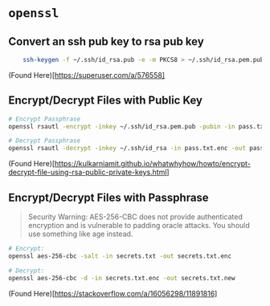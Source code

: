 # `openssl`

## Convert an ssh pub key to rsa pub key
```sh
	ssh-keygen -f ~/.ssh/id_rsa.pub -e -m PKCS8 > ~/.ssh/id_rsa.pem.pub
```
(Found Here)[https://superuser.com/a/576558]

## Encrypt/Decrypt Files with Public Key
```sh
# Encrypt Passphrase
openssl rsautl -encrypt -inkey ~/.ssh/id_rsa.pem.pub -pubin -in pass.txt -out pass.txt.enc

# Decrypt Passphrase
openssl rsautl -decrypt -inkey ~/.ssh/id_rsa -in pass.txt.enc -out pass.txt
```
(Found Here)[https://kulkarniamit.github.io/whatwhyhow/howto/encrypt-decrypt-file-using-rsa-public-private-keys.html]

## Encrypt/Decrypt Files with Passphrase

> Security Warning: AES-256-CBC does not provide authenticated encryption and is vulnerable to padding oracle attacks. You should use something like age instead.
```sh
# Encrypt:
openssl aes-256-cbc -salt -in secrets.txt -out secrets.txt.enc

# Decrypt:
openssl aes-256-cbc -d -in secrets.txt.enc -out secrets.txt.new
```
(Found Here)[https://stackoverflow.com/a/16056298/11891816]
